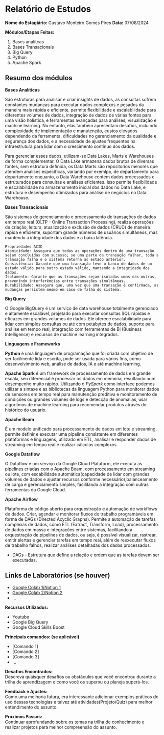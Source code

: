 # Relatório de Estudos

**Nome do Estagiário:** Gustavo Monteiro Gomes Pires 
**Data:** 07/08/2024

**Módulos/Etapas Feitas:**  
1. Bases analítcas
2. Bases Transacionais
3. Big Query
4. Python
5. Apache Spark

## Resumo dos módulos 

**Bases Analíticas**

São estruturas para analisar e criar insights de dados, as consultas sofrem constantes mudanças para executar dados complexos e pesados da maneira mais rápida e eficiente, permite flexibilidade e escalabilidade para diferentes volumes de dados, integração de dados de várias fontes para uma visão holística, e ferramentas avançadas para análises, visualização e machine learning. No entanto, elas também apresentam desafios, incluindo complexidade de implementação e manutenção, custos elevados dependendo da ferramenta, dificuldades no gerenciamento da qualidade e segurança dos dados, e a necessidade de ajustes frequentes na infraestrutura para lidar com o crescimento contínuo dos dados.

Para gerenciar esses dados, utilizam-se Data Lakes, Marts e Warehouses de forma complementar. O Data Lake armazena dados brutos de diversas fontes, sem estrutura definida, os Data Marts são repositorios menores que atendem analíses específicas, variando por exemlpo, de departamento para departamento enquanto, o Data Warehouse contém dados processados e estruturados para consultas e análises eficientes. Isso permite flexibilidade e escalabilidade no armazenamento inicial dos dados no Data Lake, e estrutura e desempenho otimizados para análise de negócios no Data Warehouse.

**Bases Transacionais**

São sistemas de gerenciamento e processamento de transações de dados em tempo real (OLTP - Online Transaction Processing), realiza operações de criação, leitura, atualização e exclusão de dados (CRUD) de maneira rápida e eficiente, suportam grande números de usuários simultâneos, mas mantendo a integridade dos dados e a baixa latência.

```
Propriedades ACID
Atomicidade: Assegura que todas as operações dentro de uma transação sejam concluídas com sucesso; se uma parte da transação falhar, toda a transação falha e o sistema retorna ao estado anterior.
Consistência: Garante que uma transação leve o banco de dados de um estado válido para outro estado válido, mantendo a integridade dos dados.
Isolamento: Garante que as transações sejam isoladas umas das outras, prevenindo interferências entre transações simultâneas.
Durabilidade: Assegura que, uma vez que uma transação é confirmada, as mudanças persistem mesmo em caso de falha do sistema.
```

**Big Query**

O Google BigQuery é um serviço de data warehouse totalmente gerenciado e altamente escalável, projetado para executar consultas SQL rápidas e eficazes em grandes volumes de dados. Ele oferece escalabilidade para lidar com simples consultas ou até com petabytes de dados, suporte para análise em tempo real, integração com ferramentas de BI (Business Intelligence) e recursos de machine learning integrados.

**Linguagens e Frameworks**

**Python** é uma linguagem de programação que foi criada com objetivo de ser facilmente lida e escrita, pode ser usada para vários fins, como desenvolvimento web, análise de dados, IA e até machine learning.

**Apache Spark** é um framework de processamento de dados em grande escala, seu diferencial é processar os dados em memória, resultando num desempenho muito rápido. Utilizando o *PySpark* como interface podemos utilizar a sintaxe e as bibliotecas da linguagem Python para  monitorar dados de sensores em tempo real para manutenção preditiva e monitoramento de condições ou grandes volumes de logs e detecção de anomalias, usar algoritmos de machine learning para recomendar produtos através do histórico do usuário.

**Apache Beam**

É um modelo unificado para processamento de dados em lote e streaming, permite definir e executar uma pipeline consistente em diferentes plataformas e linguagens, utilizado em ETL, analisar e responder dados de streaming em tempo real e realizar cálculos complexos.

**Google Dataflow**

O Dataflow é um serviço da Google Cloud Plataform, ele executa as pipelines criadas com o Apache Beam, com processamento em streaming ou lote, com escabilidade automática(capacidade de lidar com grandes volumes de dados e ajustar recursos conforme necessário),balanceamento de carga e gerenciamento simples, facilitando a integração com outras ferramentas da Google Cloud.

**Apache Airflow**

Plataforma de código aberto para orquestração e automação de workflows de dados. Criar, agendar e monitorar fluxos de trabalho programáveis em forma de DAGs (Directed Acyclic Graphs). Permite a automação de tarefas complexas de dados, como ETL (Extract, Transform, Load), processamento de dados em massa e integrações entre sistemas, facilitando a orquestração de pipelines de dados, ou seja, é possível visualizar, rastrear, emitir alertas e gerenciar tarefas em tempo real, além de reexecutar fluxos de trabalho falhos, realizar análises detalhadas dos dados processados.

- DAGs - Estrutura que define a relação e ordem que as tarefas devem ser executadas.

## Links de Laboratórios (se houver)

- [Google Colab 1/Notion 1](URL_do_Lab_1)
- [Google Colab 2/Notion 2](URL_do_Lab_2)
- ...

**Recursos Utilizados:**  
- Youtube
- Google Big Query
- Google Cloud Skills Boost


**Principais comandos: (se aplicável)**  
- [Comando 1]
- [Comando 2]
- [Comando 3]
- ...

**Desafios Encontrados:**  
Descreva quaisquer desafios ou obstáculos que você encontrou durante a trilha de aprendizagem e como você os superou ou planeja superá-los.

**Feedback e Ajustes:**  
Como uma melhoria futura, era interessante adicionar exemplos práticos do uso dessas tecnologias e talvez até atividades(Projeto/Quiz) para melhor entendimento do assunto.

**Próximos Passos:**  
Continuar aprofundando sobre os temas na trilha de conhecimento e realizar projetos para melhor compreensão do assunto.